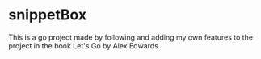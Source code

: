 # snippetBox

This is a go project made by following and adding my own features to the project in the book Let's Go by Alex Edwards
